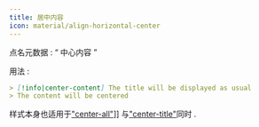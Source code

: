 ```yaml
---
title: 居中内容
icon: material/align-horizontal-center
---
```


点名元数据 : “ 中心内容 ”

用法 :
```md
> [!info|center-content] The title will be displayed as usual
> The content will be centered
```

样式本身也适用于["center-all"](../combined-styling/page-13.md)]] 与["center-title"](../title-styling/page-13.md)同时 .